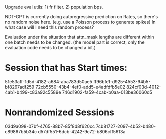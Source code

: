 Upgrade eval utils: 1) fr filter. 2) population bps.

NDT-GPT is currently doing autoregressive prediction on Rates, so there's no random noise here. (e.g. use a Poisson process to generate spikes) In what case will I need this random process?

Evaluation under the situation that attn_mask lengths are different within one batch needs to be changed. (the model part is correct, only the evaluation code needs to be changed a bit.)

# Session that has Start times:
51e53aff-1d5d-4182-a684-aba783d50ae5
ff96bfe1-d925-4553-94b5-bf8297adf259
72cb5550-43b4-4ef0-add5-e4adfdfb5e02
824cf03d-4012-4ab1-b499-c83a92c5589e
746d1902-fa59-4cab-b0aa-013be36060d5

# Nonrandomized Sessions
03d9a098-07bf-4765-88b7-85f8d8f620cc
7cb81727-2097-4b52-b480-c89867b5b34c
d57df551-6dcb-4242-9c72-b806cff5613a